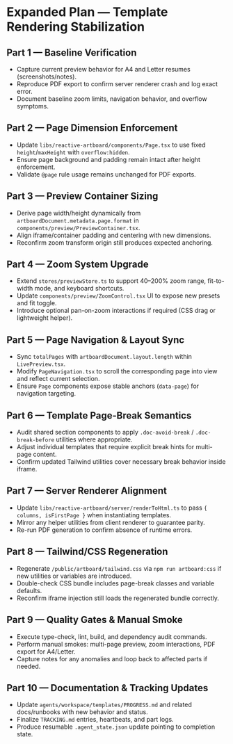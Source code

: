 # Expanded Plan — Template Rendering Stabilization

## Part 1 — Baseline Verification
- Capture current preview behavior for A4 and Letter resumes (screenshots/notes).
- Reproduce PDF export to confirm server renderer crash and log exact error.
- Document baseline zoom limits, navigation behavior, and overflow symptoms.

## Part 2 — Page Dimension Enforcement
- Update `libs/reactive-artboard/components/Page.tsx` to use fixed `height`/`maxHeight` with `overflow:hidden`.
- Ensure page background and padding remain intact after height enforcement.
- Validate `@page` rule usage remains unchanged for PDF exports.

## Part 3 — Preview Container Sizing
- Derive page width/height dynamically from `artboardDocument.metadata.page.format` in `components/preview/PreviewContainer.tsx`.
- Align iframe/container padding and centering with new dimensions.
- Reconfirm zoom transform origin still produces expected anchoring.

## Part 4 — Zoom System Upgrade
- Extend `stores/previewStore.ts` to support 40–200% zoom range, fit-to-width mode, and keyboard shortcuts.
- Update `components/preview/ZoomControl.tsx` UI to expose new presets and fit toggle.
- Introduce optional pan-on-zoom interactions if required (CSS drag or lightweight helper).

## Part 5 — Page Navigation & Layout Sync
- Sync `totalPages` with `artboardDocument.layout.length` within `LivePreview.tsx`.
- Modify `PageNavigation.tsx` to scroll the corresponding page into view and reflect current selection.
- Ensure `Page` components expose stable anchors (`data-page`) for navigation targeting.

## Part 6 — Template Page-Break Semantics
- Audit shared section components to apply `.doc-avoid-break` / `.doc-break-before` utilities where appropriate.
- Adjust individual templates that require explicit break hints for multi-page content.
- Confirm updated Tailwind utilities cover necessary break behavior inside iframe.

## Part 7 — Server Renderer Alignment
- Update `libs/reactive-artboard/server/renderToHtml.ts` to pass `{ columns, isFirstPage }` when instantiating templates.
- Mirror any helper utilities from client renderer to guarantee parity.
- Re-run PDF generation to confirm absence of runtime errors.

## Part 8 — Tailwind/CSS Regeneration
- Regenerate `/public/artboard/tailwind.css` via `npm run artboard:css` if new utilities or variables are introduced.
- Double-check CSS bundle includes page-break classes and variable defaults.
- Reconfirm iframe injection still loads the regenerated bundle correctly.

## Part 9 — Quality Gates & Manual Smoke
- Execute type-check, lint, build, and dependency audit commands.
- Perform manual smokes: multi-page preview, zoom interactions, PDF export for A4/Letter.
- Capture notes for any anomalies and loop back to affected parts if needed.

## Part 10 — Documentation & Tracking Updates
- Update `agents/workspace/templates/PROGRESS.md` and related docs/runbooks with new behavior and status.
- Finalize `TRACKING.md` entries, heartbeats, and part logs.
- Produce resumable `.agent_state.json` update pointing to completion state.
